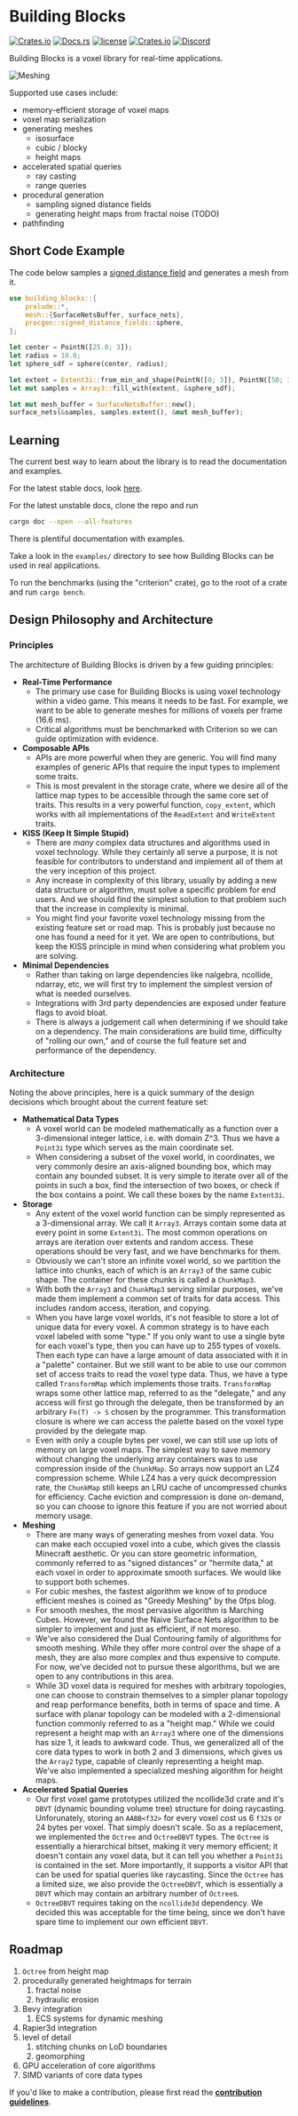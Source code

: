 # Building Blocks

[![Crates.io](https://img.shields.io/crates/v/building-blocks.svg)](https://crates.io/crates/building-blocks)
[![Docs.rs](https://docs.rs/building-blocks/badge.svg)](https://docs.rs/building-blocks)
[![license](https://img.shields.io/badge/license-MIT-blue.svg)](https://github.com/bonsairobo/building-blocks/blob/master/LICENSE)
[![Crates.io](https://img.shields.io/crates/d/building-blocks.svg)](https://crates.io/crates/building-blocks)
[![Discord](https://img.shields.io/discord/770726405557321778.svg?logo=discord&colorB=7289DA)](https://discord.gg/CnTNjwb)

Building Blocks is a voxel library for real-time applications.

![Meshing](https://i.imgur.com/IZwfRHc.gif)

Supported use cases include:

- memory-efficient storage of voxel maps
- voxel map serialization
- generating meshes
  - isosurface
  - cubic / blocky
  - height maps
- accelerated spatial queries
  - ray casting
  - range queries
- procedural generation
  - sampling signed distance fields
  - generating height maps from fractal noise (TODO)
- pathfinding

## Short Code Example

The code below samples a [signed distance field](https://en.wikipedia.org/wiki/Signed_distance_function) and generates a mesh from it.

```rust
use building_blocks::{
    prelude::*,
    mesh::{SurfaceNetsBuffer, surface_nets},
    procgen::signed_distance_fields::sphere,
};

let center = PointN([25.0; 3]);
let radius = 10.0;
let sphere_sdf = sphere(center, radius);

let extent = Extent3i::from_min_and_shape(PointN([0; 3]), PointN([50; 3]));
let mut samples = Array3::fill_with(extent, &sphere_sdf);

let mut mesh_buffer = SurfaceNetsBuffer::new();
surface_nets(&samples, samples.extent(), &mut mesh_buffer);
```

## Learning

The current best way to learn about the library is to read the documentation and
examples.

For the latest stable docs, look [here](https://docs.rs/building_blocks/latest/building_blocks).

For the latest unstable docs, clone the repo and run

```sh
cargo doc --open --all-features
```

There is plentiful documentation with examples.

Take a look in the `examples/` directory to see how Building Blocks can be used
in real applications.

To run the benchmarks (using the "criterion" crate), go to the root of a crate
and run `cargo bench`.

## Design Philosophy and Architecture

### Principles

The architecture of Building Blocks is driven by a few guiding principles:

- **Real-Time Performance**
  - The primary use case for Building Blocks is using voxel technology within a
    video game. This means it needs to be fast. For example, we want to be able
    to generate meshes for millions of voxels per frame (16.6 ms).
  - Critical algorithms must be benchmarked with Criterion so we can guide
    optimization with evidence.
- **Composable APIs**
  - APIs are more powerful when they are generic. You will find many examples
    of generic APIs that require the input types to implement some traits.
  - This is most prevalent in the storage crate, where we desire all of the
    lattice map types to be accessible through the same core set of traits.
    This results in a very powerful function, `copy_extent`, which works with
    all implementations of the `ReadExtent` and `WriteExtent` traits.
- **KISS (Keep It Simple Stupid)**
  - There are *many* complex data structures and algorithms used in voxel
    technology. While they certainly all serve a purpose, it is not feasible for
    contributors to understand and implement all of them at the very inception
    of this project.
  - Any increase in complexity of this library, usually by adding a new data
    structure or algorithm, must solve a specific problem for end users. And we
    should find the simplest solution to that problem such that the increase in
    complexity is minimal.
  - You might find your favorite voxel technology missing from the existing
    feature set or road map. This is probably just because no one has found a
    need for it yet. We are open to contributions, but keep the KISS principle
    in mind when considering what problem you are solving.
- **Minimal Dependencies**
  - Rather than taking on large dependencies like nalgebra, ncollide, ndarray,
    etc, we will first try to implement the simplest version of what is needed
    ourselves.
  - Integrations with 3rd party dependencies are exposed under feature flags to
    avoid bloat.
  - There is always a judgement call when determining if we should take on a
    dependency. The main considerations are build time, difficulty of "rolling
    our own," and of course the full feature set and performance of the
    dependency.

### Architecture

Noting the above principles, here is a quick summary of the design decisions
which brought about the current feature set:

- **Mathematical Data Types**
  - A voxel world can be modeled mathematically as a function over a
    3-dimensional integer lattice, i.e. with domain Z^3. Thus we have a
    `Point3i` type which serves as the main coordinate set.
  - When considering a subset of the voxel world, in coordinates, we very
    commonly desire an axis-aligned bounding box, which may contain any bounded
    subset. It is very simple to iterate over all of the points in such a box,
    find the intersection of two boxes, or check if the box contains a point. We
    call these boxes by the name `Extent3i`.
- **Storage**
  - Any extent of the voxel world function can be simply represented as a
    3-dimensional array. We call it `Array3`. Arrays contain some data at every
    point in some `Extent3i`. The most common operations on arrays are iteration
    over extents and random access. These operations should be very fast, and we
    have benchmarks for them.
  - Obviously we can't store an infinite voxel world, so we partition the
    lattice into chunks, each of which is an `Array3` of the same cubic shape.
    The container for these chunks is called a `ChunkMap3`.
  - With both the `Array3` and `ChunkMap3` serving similar purposes, we've made
    them implement a common set of traits for data access. This includes random
    access, iteration, and copying.
  - When you have large voxel worlds, it's not feasible to store a lot of unique
    data for every voxel. A common strategy is to have each voxel labeled with
    some "type." If you only want to use a single byte for each voxel's type,
    then you can have up to 255 types of voxels. Then each type can have a large
    amount of data associated with it in a "palette" container. But we still
    want to be able to use our common set of access traits to read the voxel
    type data. Thus, we have a type called `TransformMap` which implements those
    traits. `TransformMap` wraps some other lattice map, referred to as the
    "delegate," and any access will first go through the delegate, then be
    transformed by an arbitrary `Fn(T) -> S` chosen by the programmer. This
    transformation closure is where we can access the palette based on the voxel
    type provided by the delegate map.
  - Even with only a couple bytes per voxel, we can still use up lots of memory
    on large voxel maps. The simplest way to save memory without changing the
    underlying array containers was to use compression inside of the `ChunkMap`.
    So arrays now support an LZ4 compression scheme. While LZ4 has a very quick
    decompression rate, the `ChunkMap` still keeps an LRU cache of uncompressed
    chunks for efficiency. Cache eviction and compression is done on-demand, so
    you can choose to ignore this feature if you are not worried about memory
    usage.
- **Meshing**
  - There are many ways of generating meshes from voxel data. You can make each
    occupied voxel into a cube, which gives the classis Minecraft aesthetic. Or
    you can store geometric information, commonly referred to as "signed
    distances" or "hermite data," at each voxel in order to approximate smooth
    surfaces. We would like to support both schemes.
  - For cubic meshes, the fastest algorithm we know of to produce efficient
    meshes is coined as "Greedy Meshing" by the 0fps blog.
  - For smooth meshes, the most pervasive algorithm is Marching Cubes. However,
    we found the Naive Surface Nets algorithm to be simpler to implement and
    just as efficient, if not moreso.
  - We've also considered the Dual Contouring family of algorithms for smooth
    meshing. While they offer more control over the shape of a mesh, they are
    also more complex and thus expensive to compute. For now, we've decided not
    to pursue these algorithms, but we are open to any contributions in this
    area.
  - While 3D voxel data is required for meshes with arbitrary topologies, one
    can choose to constrain themselves to a simpler planar topology and reap
    performance benefits, both in terms of space and time. A surface with planar
    topology can be modeled with a 2-dimensional function commonly referred to
    as a "height map." While we could represent a height map with an `Array3`
    where one of the dimensions has size 1, it leads to awkward code. Thus, we
    generalized all of the core data types to work in both 2 and 3 dimensions,
    which gives us the `Array2` type, capable of cleanly representing a height
    map. We've also implemented a specialized meshing algorithm for height maps.
- **Accelerated Spatial Queries**
  - Our first voxel game prototypes utilized the ncollide3d crate and it's
    `DBVT` (dynamic bounding volume tree) structure for doing raycasting.
    Unforunately, storing an `AABB<f32>` for every voxel cost us 6 `f32`s or 24
    bytes per voxel. That simply doesn't scale. So as a replacement, we
    implemented the `Octree` and `OctreeDBVT` types. The `Octree` is essentially
    a hierarchical bitset, making it very memory efficient; it doesn't contain
    any voxel data, but it can tell you whether a `Point3i` is contained in the
    set. More importantly, it supports a visitor API that can be used for
    spatial queries like raycasting. Since the `Octree` has a limited size, we
    also provide the `OctreeDBVT`, which is essentially a `DBVT` which may
    contain an arbitrary number of `Octree`s.
  - `OctreeDBVT` requires taking on the `ncollide3d` dependency. We decided this
    was acceptable for the time being, since we don't have spare time to
    implement our own efficient `DBVT`.

## Roadmap

1. `Octree` from height map
2. procedurally generated heightmaps for terrain
    1. fractal noise
    2. hydraulic erosion
3. Bevy integration
    1. ECS systems for dynamic meshing
4. Rapier3d integration
5. level of detail
    1. stitching chunks on LoD boundaries
    2. geomorphing
6. GPU acceleration of core algorithms
7. SIMD variants of core data types

If you'd like to make a contribution, please first read the
**[contribution guidelines](https://github.com/bonsairobo/building-blocks/blob/master/CONTRIBUTING.md)**.
